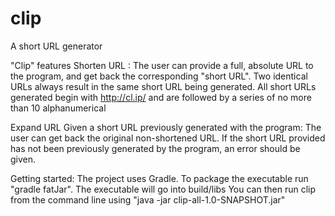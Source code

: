 # clip
A short URL generator

"Clip" features
Shorten URL :
The user can provide a full, absolute URL to the program, and get back the corresponding "short URL". 
Two identical URLs always result in the same short URL being generated. 
All short URLs generated begin with http://cl.ip/ and are followed by a series of no more than 10 alphanumerical 

Expand URL Given a short URL previously generated with the program:
The user can get back the original non-shortened URL. 
If the short URL provided has not been previously generated by the program, an error should be given. 

Getting started:
The project uses Gradle.
To package the executable run "gradle fatJar". The executable will go into build/libs
You can then run clip from the command line using "java -jar clip-all-1.0-SNAPSHOT.jar"

